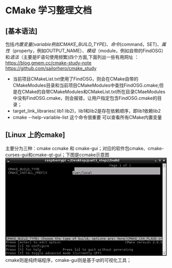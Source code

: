 # CMake 学习整理文档

## [基本语法]
包括*内置变量(variable例如CMAKE_BUILD_TYPE)*、*命令*(command，SET)、*属性*（property，例如OUTPUT_NAME）、*模组*（module，例如自带的FindOSG）和*语法*（主要是IF语句使用频繁)四个方面,下面列出一些有用网址 ：  
https://blog.gmem.cc/cmake-study-note  
https://github.com/sailorhero/cmake_study
- 当前项目CMakeList.txt使用了FindOSG，则会在CMake自带的CMakeModules目录和当前项目CMakeModules中查找FindOSG.cmake;但是在CMake的自带CMakeModules和CMakeList.txt所在目录CMaeModules中没有FindOSG.cmake，则会报错，让用户指定包含FindOSG.cmake的目录；
- target_link_libraries(<name> lib1 lib2)，lib1和lib2是存在依赖顺序，即lib1依赖lib2
- cmake --help-variable-list 这个命令很重要 可以查看所有CMake内置变量

## [Linux 上的cmake]
主要分为三种：cmake ccmake 和 cmake-gui；对应的软件包cmake、cmake-curses-gui和cmake-qt-gui；下图是ccmake示意图
![image](/image/ccmake.png)
cmake则是纯终端程序，cmake-gui则是基于qt的可视化工具；